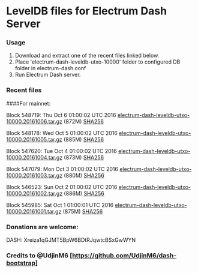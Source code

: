 # LevelDB files for Electrum Dash Server

### Usage

1. Download and extract one of the recent files linked below.
2. Place 'electrum-dash-leveldb-utxo-10000' folder to configured DB folder in electrum-dash.conf
3. Run Electrum Dash server.

### Recent files

####For mainnet:

Block 548719: Thu Oct  6 01:00:02 UTC 2016 [electrum-dash-leveldb-utxo-10000.20161006.tar.gz](https://transfer.sh/3Pv1M/electrum-dash-leveldb-utxo-10000.20161006.tar.gz) (872M) [SHA256](https://transfer.sh/7XS8n/electrum-dash-leveldb-utxo-10000.20161006.tar.gz.sha256)

Block 548178: Wed Oct  5 01:00:02 UTC 2016 [electrum-dash-leveldb-utxo-10000.20161005.tar.gz](https://transfer.sh/FtTHu/electrum-dash-leveldb-utxo-10000.20161005.tar.gz) (885M) [SHA256](https://transfer.sh/IXQfX/electrum-dash-leveldb-utxo-10000.20161005.tar.gz.sha256)

Block 547620: Tue Oct  4 01:00:02 UTC 2016 [electrum-dash-leveldb-utxo-10000.20161004.tar.gz](https://transfer.sh/J1Zfm/electrum-dash-leveldb-utxo-10000.20161004.tar.gz) (873M) [SHA256](https://transfer.sh/PyTBx/electrum-dash-leveldb-utxo-10000.20161004.tar.gz.sha256)

Block 547079: Mon Oct  3 01:00:02 UTC 2016 [electrum-dash-leveldb-utxo-10000.20161003.tar.gz](https://transfer.sh/Sbhym/electrum-dash-leveldb-utxo-10000.20161003.tar.gz) (880M) [SHA256](https://transfer.sh/oeuPk/electrum-dash-leveldb-utxo-10000.20161003.tar.gz.sha256)

Block 546523: Sun Oct  2 01:00:02 UTC 2016 [electrum-dash-leveldb-utxo-10000.20161002.tar.gz](https://transfer.sh/TRZGS/electrum-dash-leveldb-utxo-10000.20161002.tar.gz) (886M) [SHA256](https://transfer.sh/xlCNe/electrum-dash-leveldb-utxo-10000.20161002.tar.gz.sha256)

Block 545985: Sat Oct  1 01:00:01 UTC 2016 [electrum-dash-leveldb-utxo-10000.20161001.tar.gz](https://transfer.sh/XBt2m/electrum-dash-leveldb-utxo-10000.20161001.tar.gz) (875M) [SHA256](https://transfer.sh/auXzK/electrum-dash-leveldb-utxo-10000.20161001.tar.gz.sha256)

### Donations are welcome:

DASH: Xreiza1qGJMT5BpW6BDtRJqwtcBSxGwWYN

### Credits to @UdjinM6 [https://github.com/UdjinM6/dash-bootstrap]
